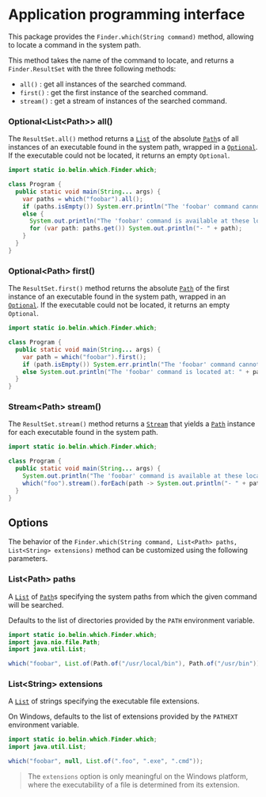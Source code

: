 # Application programming interface
This package provides the `Finder.which(String command)` method, allowing to locate a command in the system path.

This method takes the name of the command to locate, and returns a `Finder.ResultSet` with the three following methods:

- `all()` : get all instances of the searched command.
- `first()` : get the first instance of the searched command.
- `stream()` : get a stream of instances of the searched command.

### Optional&lt;List&lt;Path&gt;&gt; **all()**
The `ResultSet.all()` method returns a [`List`](https://docs.oracle.com/en/java/javase/17/docs/api/java.base/java/util/List.html)
of the absolute [`Path`](https://docs.oracle.com/en/java/javase/17/docs/api/java.base/java/nio/file/Path.html)s of all instances of an executable found in the system path, 
wrapped in a [`Optional`](https://docs.oracle.com/en/java/javase/17/docs/api/java.base/java/util/Optional.html).
If the executable could not be located, it returns an empty `Optional`.

```java
import static io.belin.which.Finder.which;

class Program {
  public static void main(String... args) {
    var paths = which("foobar").all();
    if (paths.isEmpty()) System.err.println("The 'foobar' command cannot be found.");
    else {
      System.out.println("The 'foobar' command is available at these locations:");
      for (var path: paths.get()) System.out.println("- " + path);
    }
  }
}
```

### Optional&lt;Path&gt; **first()**
The `ResultSet.first()` method returns the absolute [`Path`](https://docs.oracle.com/en/java/javase/17/docs/api/java.base/java/nio/file/Path.html)
of the first instance of an executable found in the system path, 
wrapped in an [`Optional`](https://docs.oracle.com/en/java/javase/17/docs/api/java.base/java/util/Optional.html).
If the executable could not be located, it returns an empty `Optional`.

```java
import static io.belin.which.Finder.which;

class Program {
  public static void main(String... args) {
    var path = which("foobar").first();
    if (path.isEmpty()) System.err.println("The 'foobar' command cannot be found.");
    else System.out.println("The 'foobar' command is located at: " + path.get());
  }
}
```

### Stream&lt;Path&gt; **stream()**
The `ResultSet.stream()` method returns a [`Stream`](https://docs.oracle.com/en/java/javase/17/docs/api/java.base/java/util/stream/Stream.html) that yields
a [`Path`](https://docs.oracle.com/en/java/javase/17/docs/api/java.base/java/nio/file/Path.html) instance for each executable found in the system path.

```java
import static io.belin.which.Finder.which;

class Program {
  public static void main(String... args) {
    System.out.println("The 'foobar' command is available at these locations:");
    which("foo").stream().forEach(path -> System.out.println("- " + path));
  }
}
```

## Options
The behavior of the `Finder.which(String command, List<Path> paths, List<String> extensions)` method can be customized using the following parameters.

### List&lt;Path&gt; **paths**
A [`List`](https://docs.oracle.com/en/java/javase/17/docs/api/java.base/java/util/List.html)
of [`Path`](https://docs.oracle.com/en/java/javase/17/docs/api/java.base/java/nio/file/Path.html)s specifying the system paths
from which the given command will be searched.

Defaults to the list of directories provided by the `PATH` environment variable.

```java
import static io.belin.which.Finder.which;
import java.nio.file.Path;
import java.util.List;

which("foobar", List.of(Path.of("/usr/local/bin"), Path.of("/usr/bin")));
```

### List&lt;String&gt; **extensions**
A [`List`](https://docs.oracle.com/en/java/javase/17/docs/api/java.base/java/util/List.html) of strings specifying the executable file extensions.

On Windows, defaults to the list of extensions provided by the `PATHEXT` environment variable.

```java
import static io.belin.which.Finder.which;
import java.util.List;

which("foobar", null, List.of(".foo", ".exe", ".cmd"));
```

> The `extensions` option is only meaningful on the Windows platform, where the executability of a file is determined from its extension.
